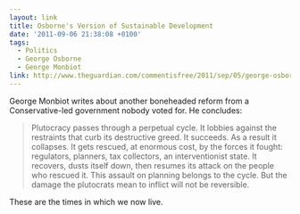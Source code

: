 ```yaml
---
layout: link
title: Osborne's Version of Sustainable Development
date: '2011-09-06 21:38:08 +0100'
tags:
  - Politics
  - George Osborne
  - George Monbiot
link: http://www.theguardian.com/commentisfree/2011/sep/05/george-osborne-motorway-sustainable-development
---
```

George Monbiot writes about another boneheaded reform from a Conservative-led government nobody voted for. He concludes:

> Plutocracy passes through a perpetual cycle. It lobbies against the restraints that curb its destructive greed. It succeeds. As a result it collapses. It gets rescued, at enormous cost, by the forces it fought: regulators, planners, tax collectors, an interventionist state. It recovers, dusts itself down, then resumes its attack on the people who rescued it. This assault on planning belongs to the cycle. But the damage the plutocrats mean to inflict will not be reversible.

These are the times in which we now live.
